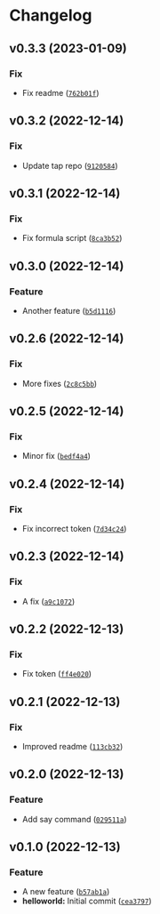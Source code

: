 # Changelog

<!--next-version-placeholder-->

## v0.3.3 (2023-01-09)
### Fix
* Fix readme ([`762b01f`](https://github.com/daniel-makerx/helloworld/commit/762b01f0cb6473664576ad5717901d2421e33a71))

## v0.3.2 (2022-12-14)
### Fix
* Update tap repo ([`9120584`](https://github.com/daniel-makerx/helloworld/commit/9120584b88f309d1a561e0ca333da7c2756070ff))

## v0.3.1 (2022-12-14)
### Fix
* Fix formula script ([`8ca3b52`](https://github.com/daniel-makerx/helloworld/commit/8ca3b52a2b00d03ccc56575a2b26757816c87624))

## v0.3.0 (2022-12-14)
### Feature
* Another feature ([`b5d1116`](https://github.com/daniel-makerx/helloworld/commit/b5d11162ea08816c2621a2e892ef1113ce43ed5a))

## v0.2.6 (2022-12-14)
### Fix
* More fixes ([`2c8c5bb`](https://github.com/daniel-makerx/helloworld/commit/2c8c5bbe83eb570e816092106bb8f884234befb2))

## v0.2.5 (2022-12-14)
### Fix
* Minor fix ([`bedf4a4`](https://github.com/daniel-makerx/helloworld/commit/bedf4a41df34248ac8920cbb3d5991f529f9315a))

## v0.2.4 (2022-12-14)
### Fix
* Fix incorrect token ([`7d34c24`](https://github.com/daniel-makerx/helloworld/commit/7d34c2472efe9f75d879ff98ea61515b1df3727d))

## v0.2.3 (2022-12-14)
### Fix
* A fix ([`a9c1072`](https://github.com/daniel-makerx/helloworld/commit/a9c10721803fa32b5d6717fb2cd99d8f390272ff))

## v0.2.2 (2022-12-13)
### Fix
* Fix token ([`ff4e020`](https://github.com/daniel-makerx/helloworld/commit/ff4e0202b48a98b44fb813315d29c57c459416ae))

## v0.2.1 (2022-12-13)
### Fix
* Improved readme ([`113cb32`](https://github.com/daniel-makerx/helloworld/commit/113cb326b1763191a734de1f6eeb60c9e96c8c1c))

## v0.2.0 (2022-12-13)
### Feature
* Add say command ([`029511a`](https://github.com/daniel-makerx/helloworld/commit/029511a2adddab7cc26afb66d6f3292beb2a01f1))

## v0.1.0 (2022-12-13)
### Feature
* A new feature ([`b57ab1a`](https://github.com/daniel-makerx/helloworld/commit/b57ab1a1f75a3bc8205bfac9d2dc8793aa6cfdce))
* **helloworld:** Initial commit ([`cea3797`](https://github.com/daniel-makerx/helloworld/commit/cea37972fcc5abb558c6525c59402432fa86e13b))
